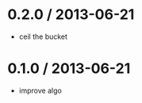 
0.2.0 / 2013-06-21 
==================

 * ceil the bucket

0.1.0 / 2013-06-21 
==================

 * improve algo
